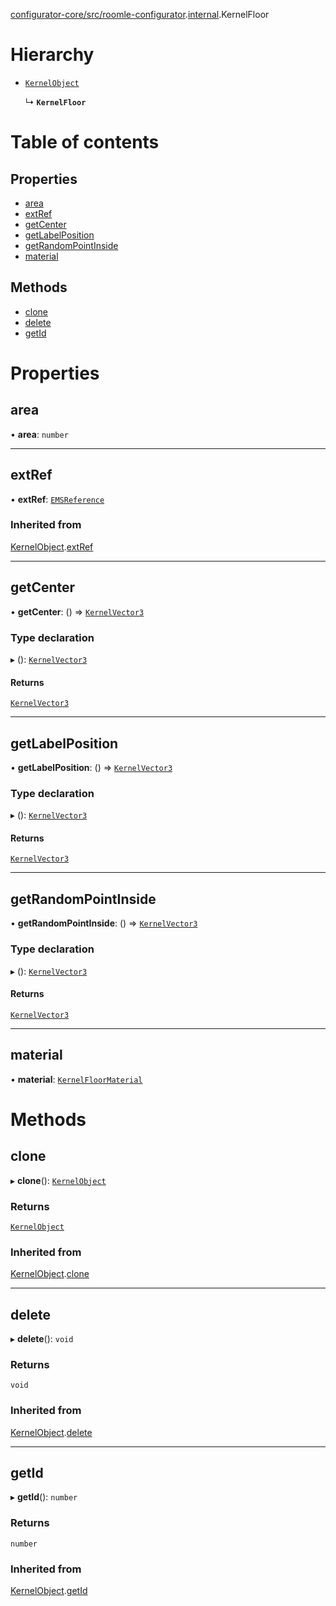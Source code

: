 [configurator-core/src/roomle-configurator](../modules/configurator_core_src_roomle_configurator.md).[internal](../modules/configurator_core_src_roomle_configurator._internal_.md).KernelFloor

# Hierarchy

- [`KernelObject`](configurator_core_src_roomle_configurator._internal_.KernelObject.md)

  ↳ **`KernelFloor`**

# Table of contents

## Properties

- [area](configurator_core_src_roomle_configurator._internal_.KernelFloor.md#area)
- [extRef](configurator_core_src_roomle_configurator._internal_.KernelFloor.md#extref)
- [getCenter](configurator_core_src_roomle_configurator._internal_.KernelFloor.md#getcenter)
- [getLabelPosition](configurator_core_src_roomle_configurator._internal_.KernelFloor.md#getlabelposition)
- [getRandomPointInside](configurator_core_src_roomle_configurator._internal_.KernelFloor.md#getrandompointinside)
- [material](configurator_core_src_roomle_configurator._internal_.KernelFloor.md#material)

## Methods

- [clone](configurator_core_src_roomle_configurator._internal_.KernelFloor.md#clone)
- [delete](configurator_core_src_roomle_configurator._internal_.KernelFloor.md#delete)
- [getId](configurator_core_src_roomle_configurator._internal_.KernelFloor.md#getid)

# Properties

## area

• **area**: `number`

___

## extRef

• **extRef**: [`EMSReference`](configurator_core_src_roomle_configurator._internal_.EMSReference.md)

### Inherited from

[KernelObject](configurator_core_src_roomle_configurator._internal_.KernelObject.md).[extRef](configurator_core_src_roomle_configurator._internal_.KernelObject.md#extref)

___

## getCenter

• **getCenter**: () => [`KernelVector3`](typings_kernel.KernelVector3.md)

### Type declaration

▸ (): [`KernelVector3`](typings_kernel.KernelVector3.md)

#### Returns

[`KernelVector3`](typings_kernel.KernelVector3.md)

___

## getLabelPosition

• **getLabelPosition**: () => [`KernelVector3`](typings_kernel.KernelVector3.md)

### Type declaration

▸ (): [`KernelVector3`](typings_kernel.KernelVector3.md)

#### Returns

[`KernelVector3`](typings_kernel.KernelVector3.md)

___

## getRandomPointInside

• **getRandomPointInside**: () => [`KernelVector3`](typings_kernel.KernelVector3.md)

### Type declaration

▸ (): [`KernelVector3`](typings_kernel.KernelVector3.md)

#### Returns

[`KernelVector3`](typings_kernel.KernelVector3.md)

___

## material

• **material**: [`KernelFloorMaterial`](configurator_core_src_roomle_configurator._internal_.KernelFloorMaterial.md)

# Methods

## clone

▸ **clone**(): [`KernelObject`](configurator_core_src_roomle_configurator._internal_.KernelObject.md)

### Returns

[`KernelObject`](configurator_core_src_roomle_configurator._internal_.KernelObject.md)

### Inherited from

[KernelObject](configurator_core_src_roomle_configurator._internal_.KernelObject.md).[clone](configurator_core_src_roomle_configurator._internal_.KernelObject.md#clone)

___

## delete

▸ **delete**(): `void`

### Returns

`void`

### Inherited from

[KernelObject](configurator_core_src_roomle_configurator._internal_.KernelObject.md).[delete](configurator_core_src_roomle_configurator._internal_.KernelObject.md#delete)

___

## getId

▸ **getId**(): `number`

### Returns

`number`

### Inherited from

[KernelObject](configurator_core_src_roomle_configurator._internal_.KernelObject.md).[getId](configurator_core_src_roomle_configurator._internal_.KernelObject.md#getid)

